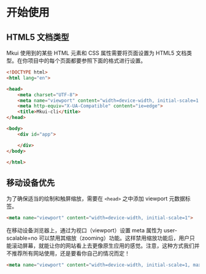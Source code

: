 # 开始使用

## HTML5 文档类型

Mkui 使用到的某些 HTML 元素和 CSS 属性需要将页面设置为 HTML5 文档类型。在你项目中的每个页面都要参照下面的格式进行设置。
<!-- no-vue-component -->
```html
<!DOCTYPE html>
<html lang="en">

<head>
    <meta charset="UTF-8">
    <meta name="viewport" content="width=device-width, initial-scale=1.0">
    <meta http-equiv="X-UA-Compatible" content="ie=edge">
    <title>Mkui-cli</title>
</head>

<body>
    <div id="app">

    </div>
</body>

</html>
```


## 移动设备优先
为了确保适当的绘制和触屏缩放，需要在 `<head>` 之中添加 viewport 元数据标签。
<!-- no-vue-component -->
```html
<meta name="viewport" content="width=device-width, initial-scale=1">
```
在移动设备浏览器上，通过为视口（viewport）设置 meta 属性为 user-scalable=no 可以禁用其缩放（zooming）功能。这样禁用缩放功能后，用户只能滚动屏幕，就能让你的网站看上去更像原生应用的感觉。注意，这种方式我们并不推荐所有网站使用，还是要看你自己的情况而定！
<!-- no-vue-component -->
```html
<meta name="viewport" content="width=device-width, initial-scale=1, maximum-scale=1, user-scalable=no">
```
